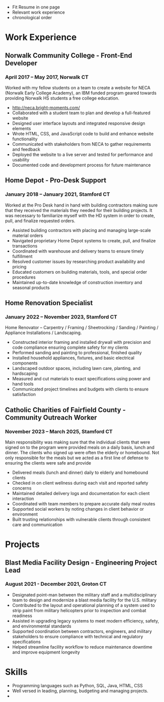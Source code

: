 - Fit Resume in one page
- Relevant work experience  
- chronological order

# Work Experience

## Norwalk Community College - Front-End Developer
### April 2017 – May 2017, Norwalk CT

Worked with my fellow students on a team to create a website for NECA (Norwalk Early College
Academy), an IBM funded program geared towards providing Norwalk HS students a free college
education.

- http://neca.bright-moments.com/ 
- Collaborated with a student team to plan and develop a full-featured website
- Designed user interface layouts and integrated responsive design elements
- Wrote HTML, CSS, and JavaScript code to build and enhance website functionality
- Communicated with stakeholders from NECA to gather requirements and feedback
- Deployed the website to a live server and tested for performance and usability
- Documented code and development process for future maintenance

## Home Depot - Pro-Desk Support
### January 2018 – January 2021, Stamford CT

Worked at the Pro Desk hand in hand with building contractors making sure that they received
the materials they needed for their building projects. It was necessary to familiarize myself with
the HD system in order to create, pull, and finalize requested orders.

- Assisted building contractors with placing and managing large-scale material orders
- Navigated proprietary Home Depot systems to create, pull, and finalize transactions
- Coordinated with warehouse and delivery teams to ensure timely fulfillment
- Resolved customer issues by researching product availability and pricing
- Educated customers on building materials, tools, and special order procedures
- Maintained up-to-date knowledge of construction inventory and seasonal products

## Home Renovation Specialist
### January 2022 – November 2023, Stamford CT

Home Renovator – Carpentry / Framing / Sheetrocking / Sanding / Painting / Appliance
Installations / Landscaping.

- Constructed interior framing and installed drywall with precision and code compliance ensuring complete safety for my clients
- Performed sanding and painting to professional, finished quality
- Installed household appliances, fixtures, and basic electrical components
- Landscaped outdoor spaces, including lawn care, planting, and hardscaping
- Measured and cut materials to exact specifications using power and hand tools
- Communicated project timelines and budgets with clients to ensure satisfaction

## Catholic Charities of Fairfield County - Community Outreach Worker
### November 2023 – March 2025, Stamford CT

Main responsibility was making sure that the individual clients that were signed on to the program were provided meals on a daily basis, lunch and dinner. The clients who signed up were often the elderly or homebound. Not only responsible for the meals but we acted as a first line of defense to ensuring the clients were safe and provide 

- Delivered meals (lunch and dinner) daily to elderly and homebound clients
- Checked in on client wellness during each visit and reported safety concerns
- Maintained detailed delivery logs and documentation for each client interaction
- Coordinated with team members to prepare accurate daily meal routes
- Supported social workers by noting changes in client behavior or environment
- Built trusting relationships with vulnerable clients through consistent care and communication

# Projects

## Blast Media Facility Design - Engineering Project Lead 
### August 2021 - December 2021, Groton CT 

- Designated point-man between the military staff and a multidisciplinary team to design and modernize a blast media facility for the U.S. military
- Contributed to the layout and operational planning of a system used to strip paint from military helicopters prior to inspection and combat readiness
- Assisted in upgrading legacy systems to meet modern efficiency, safety, and environmental standards
- Supported coordination between contractors, engineers, and military stakeholders to ensure compliance with technical and regulatory specifications
- Helped streamline facility workflow to reduce maintenance downtime and improve equipment longevity


# Skills

- Programming languages such as Python, SQL, Java, HTML, CSS
- Well versed in leading, planning, budgeting and managing projects.
- 